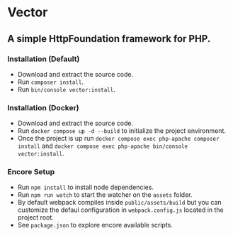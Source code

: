# Vector
## A simple HttpFoundation framework for PHP.  

### Installation (Default)
- Download and extract the source code.  
- Run `` composer install ``.  
- Run `` bin/console vector:install ``.  

### Installation (Docker)
- Download and extract the source code.  
- Run `` docker compose up -d --build `` to initialize the project environment.  
- Once the project is up run `` docker compose exec php-apache composer install `` and `` docker compose exec php-apache bin/console vector:install ``.  

### Encore Setup
- Run `` npm install `` to install node dependencies.  
- Run `` npm run watch ``  to start the watcher on the `` assets `` folder.  
- By default webpack compiles inside `` public/assets/build `` but you can customize the defaul configuration in `` webpack.config.js `` located in the project root.  
- See `` package.json `` to explore encore available scripts.  
